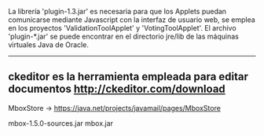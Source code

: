 La librería 'plugin-1.3.jar' es necesaria para que los Applets puedan comunicarse mediante Javascript con la interfaz de usuario web, se emplea en los proyectos 'ValidationToolApplet' y 'VotingToolApplet'. El archivo 'plugin-*.jar' se puede encontrar en el directorio jre/lib de las máquinas virtuales Java de Oracle.

-------------------------------------------------------------------------------------------------
ckeditor es la herramienta empleada para editar documentos
http://ckeditor.com/download
-------------------------------------------------------------------------------------------------
MboxStore -> https://java.net/projects/javamail/pages/MboxStore

mbox-1.5.0-sources.jar
mbox.jar

